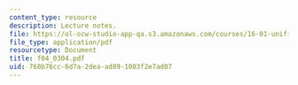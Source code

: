 ```yaml
---
content_type: resource
description: Lecture notes.
file: https://ol-ocw-studio-app-qa.s3.amazonaws.com/courses/16-01-unified-engineering-i-ii-iii-iv-fall-2005-spring-2006/768b76cc6d7a2deaad891003f2e7ad07_f04_0304.pdf
file_type: application/pdf
resourcetype: Document
title: f04_0304.pdf
uid: 768b76cc-6d7a-2dea-ad89-1003f2e7ad07
---
```


